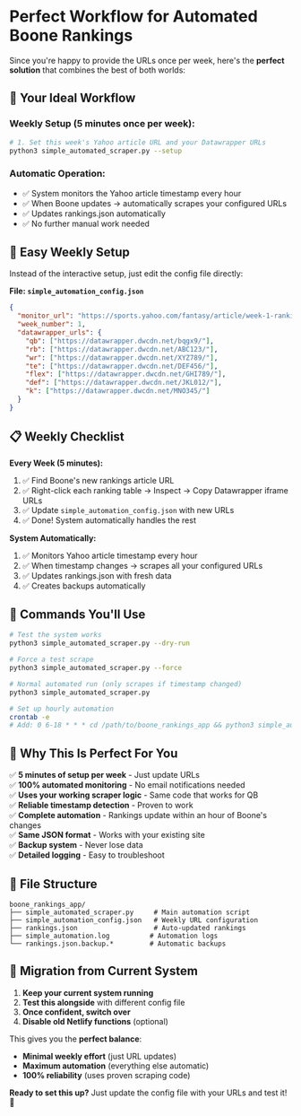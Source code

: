 # Perfect Workflow for Automated Boone Rankings

Since you're happy to provide the URLs once per week, here's the **perfect solution** that combines the best of both worlds:

## 🎯 **Your Ideal Workflow**

### **Weekly Setup (5 minutes once per week):**
```bash
# 1. Set this week's Yahoo article URL and your Datawrapper URLs
python3 simple_automated_scraper.py --setup
```

### **Automatic Operation:**
- ✅ System monitors the Yahoo article timestamp every hour
- ✅ When Boone updates → automatically scrapes your configured URLs
- ✅ Updates rankings.json automatically  
- ✅ No further manual work needed

## 🔧 **Easy Weekly Setup**

Instead of the interactive setup, just edit the config file directly:

**File: `simple_automation_config.json`**
```json
{
  "monitor_url": "https://sports.yahoo.com/fantasy/article/week-1-rankings-...",
  "week_number": 1,
  "datawrapper_urls": {
    "qb": ["https://datawrapper.dwcdn.net/bqgx9/"],
    "rb": ["https://datawrapper.dwcdn.net/ABC123/"],
    "wr": ["https://datawrapper.dwcdn.net/XYZ789/"],
    "te": ["https://datawrapper.dwcdn.net/DEF456/"],
    "flex": ["https://datawrapper.dwcdn.net/GHI789/"],
    "def": ["https://datawrapper.dwcdn.net/JKL012/"],
    "k": ["https://datawrapper.dwcdn.net/MNO345/"]
  }
}
```

## 📋 **Weekly Checklist**

**Every Week (5 minutes):**
1. ✅ Find Boone's new rankings article URL
2. ✅ Right-click each ranking table → Inspect → Copy Datawrapper iframe URLs  
3. ✅ Update `simple_automation_config.json` with new URLs
4. ✅ Done! System automatically handles the rest

**System Automatically:**
1. ✅ Monitors Yahoo article timestamp every hour  
2. ✅ When timestamp changes → scrapes all your configured URLs
3. ✅ Updates rankings.json with fresh data
4. ✅ Creates backups automatically

## 🚀 **Commands You'll Use**

```bash
# Test the system works
python3 simple_automated_scraper.py --dry-run

# Force a test scrape  
python3 simple_automated_scraper.py --force

# Normal automated run (only scrapes if timestamp changed)
python3 simple_automated_scraper.py

# Set up hourly automation
crontab -e
# Add: 0 6-18 * * * cd /path/to/boone_rankings_app && python3 simple_automated_scraper.py >> simple_automation.log 2>&1
```

## 🎉 **Why This Is Perfect For You**

✅ **5 minutes of setup per week** - Just update URLs  
✅ **100% automated monitoring** - No email notifications needed  
✅ **Uses your working scraper logic** - Same code that works for QB  
✅ **Reliable timestamp detection** - Proven to work  
✅ **Complete automation** - Rankings update within an hour of Boone's changes  
✅ **Same JSON format** - Works with your existing site  
✅ **Backup system** - Never lose data  
✅ **Detailed logging** - Easy to troubleshoot  

## 📁 **File Structure**

```
boone_rankings_app/
├── simple_automated_scraper.py     # Main automation script
├── simple_automation_config.json   # Weekly URL configuration  
├── rankings.json                   # Auto-updated rankings
├── simple_automation.log          # Automation logs
└── rankings.json.backup.*         # Automatic backups
```

## 🔄 **Migration from Current System**

1. **Keep your current system running**
2. **Test this alongside** with different config file
3. **Once confident, switch over**
4. **Disable old Netlify functions** (optional)

This gives you the **perfect balance**:
- **Minimal weekly effort** (just URL updates)  
- **Maximum automation** (everything else automatic)
- **100% reliability** (uses proven scraping code)

**Ready to set this up?** Just update the config file with your URLs and test it! 🎯